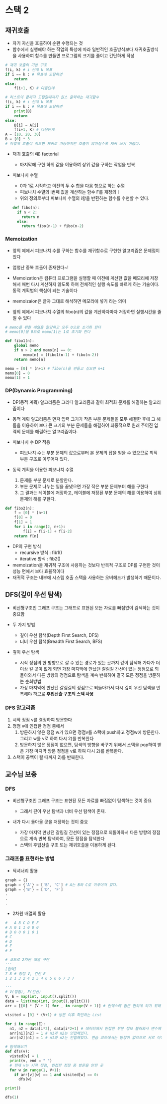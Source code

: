# 스택 2

## 재귀호출

- 자기 자신을 호출하여 순환 수행되는 것
- 함수에서 실행해야 하는 작업의 특성에 따라 일반적인 호출방식보다 재귀호출방식을 사용하여 함수를 만들면 프로그램의 크기를 줄이고 간단하게 작성

```python
# 재귀 호출의 기본 구조
f(i, k) # i 단계 k 목표
if i == k : # 목표에 도달하면
    return
else:
    f(i+1, K) # 다음단계
```

```python
# 리스트의 끝까지 도달할때까지 원소 출력하는 재귀함수
f(i, k) # i 단계 k 목표
if i == k : # 목표에 도달하면
    print(B)
    return
else:
    B[i] = A[i]
    f(i+1, K) # 다음단계
A = [10, 20, 30]
B = [0] * 3
# 이렇게 호출이 적으면 재귀로 가능하지만 호출이 많아질수록 재귀 쓰기 어렵다.
```

- 재귀 호출의 예) factorial

  - 마지막에 구한 하위 값을 이용하여 상위 값을 구하는 작업을 반복

- 피보나치 수열
  - 0과 1로 시작하고 이전의 두 수 합을 다음 항으로 하는 수열
  - 피보나치 수열의 i번째 값을 계산하는 함수 F를 재정의ㅣ
  - 위의 정의로부터 피보나치 수열의 i항을 반환하는 함수를 수현할 수 있다.
  ```python
  def fibo(n):
    if n < 2:
      return n
    else:
      return fibo(n-1) + fibo(n-2)
  ```

### Memoization

- 앞의 예에서 피보나치 수를 구하는 함수를 재귀함수로 구현한 알고리즘은 문제점이 있다
- 엄청난 중복 호출이 존재한다~!
- Memoization은 컴퓨터 프로그램을 실행할 때 이전에 계산한 값을 메모리에 저장해서 매번 다시 계산하지 않도록 하여 전체적인 실행 속도를 빠르게 하는 기술이다. 동적 계획법의 핵심이 되는 기술이다

- memoizaion은 글자 그대로 해석하면 메모리에 넣기 라는 의미

- 앞의 예에서 피보나치 수열의 fibo(n)의 값을 계산하자마자 저장하면 실행시간을 줄일 수 있다

```python
# memo를 위한 배열을 할당하고 모두 0으로 초기화 한다
# memo[0]을 0으로 memo[1]는 1로 초기화 한다

def fibo1(n):
    global memo
    if n > 2 and memo[n] == 0:
        memo[n] = (fibo1(n-1) + fibo(n-2))
    return memo[n]

memo = [0] * (n+1) # fibo(n)을 만들고 싶으면 n+1
memo[0] = 0
memo[1] = 1
```

### DP(Dynamic Programming)

- DP(동적 계획) 알고리즘은 그리디 알고리즘과 같이 최적화 문제를 해결하는 알고리즘이다
- 동적 계획 알고리즘은 먼저 입력 크기가 작은 부분 문제들을 모두 해결한 후에 그 해들을 이용하여 보다 큰 크기의 부분 문제들을 해결하여 최종적으로 원래 주어진 입력의 문제를 해결하는 알고리즘이다.
- 피보나치 수 DP 적용

  - 피보나치 수는 부분 문제의 값으로부터 본 문제의 답을 얻을 수 있으므로 최적 부분 구조로 이루어져 있다.

- 동적 계획을 이용한 피보나치 수열
  1. 문제를 부분 문제로 분할한다.
  2. 부분 문제로 나누는 일을 끝냈으면 가장 작은 부분 문제부터 해를 구한다
  3. 그 결과는 테이블에 저장하고, 테이블에 저장된 부분 문제의 해를 이용하여 상위 문제의 해를 구한다.

```python
def fibo2(n):
    f = [0] * (n+1)
    f[0] = 0
    f[1] = 1
    for i in range(2, n+1):
        f[i] = f[i-1] + f[i-2]
    return f[n]
```

- DP의 구현 방식
  - recursive 방식 : fib1()
  - iterative 방식 : fib2()
- memoization을 재귀적 구조에 사용하는 것보다 반복적 구조로 DP를 구현한 것이 성능 면에서 보다 효율적이다
- 재귀적 구조는 내부에 시스템 호출 스택을 사용하는 오버헤드가 발생하기 때문이다.

## DFS(깊이 우선 탐색)

- 비선형구조인 그래프 구조는 그래프로 표현된 모든 자료를 빠짐없이 검색하는 것이 중요함
- 두 가지 방법

  - 깊이 우선 탐색(Depth First Search, DFS)
  - 너비 우선 탐색(Breadth First Search, BFS)

- 깊이 우선 탐색
  - 시작 정점의 한 방향으로 갈 수 있는 경로가 있는 곳까지 깊이 탐색해 가다가 더 이상 갈 곳이 없게 되면 가장 마지막에 만났던 갈림길 간선이 있는 정점으로 되돌아와서 다른 방향의 정점으로 탐색을 계속 반복하여 결국 모든 정점을 방문하는 순회방법
  - 가장 마지막에 만났던 갈림길의 정점으로 되돌아가서 다시 깊이 우선 탐색을 반복해야 하므로 **후입선출 구조의 스택 사용**

### DFS 알고리즘

1. 시작 정점 v를 결정하여 방문한다
2. 정점 v에 인접한 정점 중에서
   1. 방문하지 않은 정점 w가 있으면 정점v를 스택에 push하고 정점w에 방문한다. 그리고 w를 v로 하여 다시 2)를 반복한다
   2. 방문하지 않은 정점이 없으면, 탐색의 방향을 바꾸기 위해서 스택을 pop하여 받은 가장 마지막 방문 정점을 v로 하여 다시 2)를 반복한다.
3. 스택이 공백이 될 때까지 2)를 반복한다.

## 교수님 보충

### DFS

- 비선형구조인 그래프 구조는 표현된 모든 자료를 빠짐없이 탐색하는 것이 중요

  - 그래서 깊이 우선 탐색과 너비 우선 탐색이 존재.

- 내가 다시 돌아올 곳을 저장하는 것이 중요
  - 가장 마지막 만났던 갈림길 간선이 있는 정점으로 되돌아와서 다른 방향의 정점으로 계속 반복 탐색하여, 모든 정점을 탐색한다
  - 스택의 후입선출 구조 또는 재귀호출을 이용하게 된다.

### 그래프를 표현하는 방법

- 딕셔너리 활용

```python
graph = {}
graph = {'A'} = ['B', 'C'] # A는 B와 C로 이루어져 있다.
graph = {'B'} = ['D', 'F']
.
.
.

```

- 2차원 배열의 활용

```python
#   A B C D E F
# A 0 1 1 0 0 0
# B 0 0 0 1 0 1
# C
# D
# E
# F
```

```python
# 코드로 2차원 배열 구현
'''
[입력]
7 8 # 정점 V, 간선 E
1 2 1 3 2 4 2 5 4 6 5 6 6 7 3 7

'''
# V(정점), E(간선)
V, E = map(int, input().split())
data = list(map(int, input().split()))
arr = [[0] * (V + 1) for _ in range(V + 1)] # 인덱스에 접근 편하게 하기 위해 정점 V보다 하나 많게 만듦

visited = [0] * (V+1) # 방문 이후 확인하는 List

for i in range(E):
  n1, n2 = data[i*2], data[i*2+1] # 데이터에서 인접한 부분 정보 불러와서 변수에 저장0 1, 2 3, 4 5
  arr[n1][n2] = 1 # n1과 n2는 인접해있다.
  arr[n2][n1] = 1 # n1과 n2는 인접해있다. 연습 코드에서는 방향이 없으므로 서로 이어주어야 한다.

# 탐색해보기
def dfs(v):
  visted[v] = 1
  print(v, end = " ")
  # 현재 v는 시작 정점, 인접한 정점 중 방문을 안한 곳
  for w in range(1, V+1):
    if arr[v][w] == 1 and visited[w] == 0:
      dfs(w)

print()

dfs(1)

```
